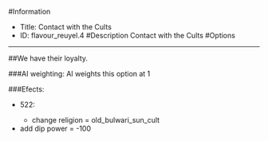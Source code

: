 #Information
 - Title: Contact with the Cults
 - ID: flavour_reuyel.4
#Description
Contact with the Cults
#Options

___
##We have their loyalty.

###AI weighting:
AI weights this option at 1


###Efects:<ul><li>522:</li><ul><li>change religion = old_bulwari_sun_cult</li></ul><li>add dip power = -100</li></ul>
